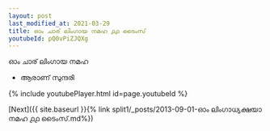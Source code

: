 ```yaml
---
layout: post
last_modified_at: 2021-03-29
title: ഓം ചാര് ലിംഗായ നമഹ ൧൧ ടൈംസ്
youtubeId: pQ0vPiZJQXg
---
```

 
 
 ഓം ചാര് ലിംഗായ നമഹ 
 
 -  ആരാണ് സുന്ദരി 
 
  
 
  
 
 
 
 
 
 


{% include youtubePlayer.html id=page.youtubeId %}
 
[Next]({{ site.baseurl }}{% link  split1/_posts/2013-09-01-ഓം ലിംഗാധ്യക്ഷയാ നമഹ ൧൧ ടൈംസ്.md%})
 
